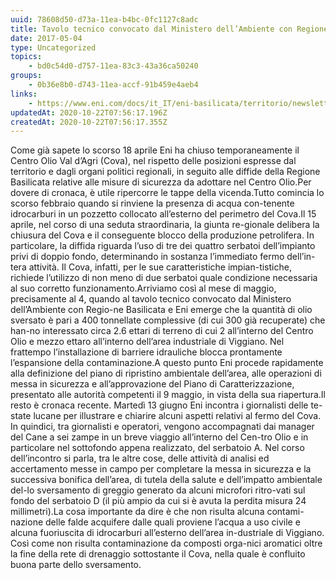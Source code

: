 ```yaml
---
uuid: 78608d50-d73a-11ea-b4bc-0fc1127c8adc
title: Tavolo tecnico convocato dal Ministero dell’Ambiente con Regione Basilicata
date: 2017-05-04
type: Uncategorized
topics:
    - bd0c54d0-d757-11ea-83c3-43a36ca50240
groups:
    - 0b36e8b0-d743-11ea-accf-91b459e4aeb4
links:
    - https://www.eni.com/docs/it_IT/eni-basilicata/territorio/newsletter-luglio-2017.pdf
updatedAt: 2020-10-22T07:56:17.196Z
createdAt: 2020-10-22T07:56:17.355Z
---
```


Come  già  sapete  lo  scorso  18  aprile  Eni  ha  chiuso  temporaneamente  il  Centro  Olio Val d’Agri (Cova), nel rispetto delle posizioni espresse dal territorio e dagli organi politici regionali, in seguito alle diffide della Regione Basilicata relative alle misure di sicurezza da adottare nel Centro Olio.Per dovere di cronaca, è utile ripercorre le tappe della vicenda.Tutto comincia lo scorso febbraio quando si rinviene la presenza di acqua con-tenente idrocarburi in un pozzetto collocato all’esterno del perimetro del Cova.Il 15 aprile, nel corso di una seduta straordinaria, la giunta re-gionale  delibera  la  chiusura  del  Cova  e  il  conseguente  blocco  della produzione petrolifera. In particolare, la diffida riguarda l’uso  di  tre  dei  quattro  serbatoi  dell’impianto  privi  di  doppio  fondo,  determinando  in  sostanza  l’immediato  fermo  dell’in-tera  attività.  Il  Cova,  infatti,  per  le  sue  caratteristiche  impian-tistiche,  richiede  l’utilizzo  di  non  meno  di  due  serbatoi  quale  condizione necessaria al suo corretto funzionamento.Arriviamo così al mese di maggio, precisamente al 4, quando al tavolo tecnico convocato dal Ministero dell’Ambiente con Regio-ne Basilicata e Eni emerge che la quantità di olio sversato è pari a 400 tonnellate complessive (di cui 300 già recuperate) che han-no interessato circa 2.6 ettari di terreno di cui 2 all’interno del Centro Olio e mezzo ettaro all’interno dell’area industriale di Viggiano. Nel frattempo l’installazione di barriere idrauliche blocca prontamente l’espansione della contaminazione.A questo punto Eni procede rapidamente alla definizione del piano di ripristino ambientale  dell’area,  alle  operazioni  di  messa  in  sicurezza  e  all’approvazione  del Piano di Caratterizzazione, presentato alle autorità competenti il 9 maggio, in vista della sua riapertura.Il resto è cronaca recente. Martedì 13 giugno Eni incontra i giornalisti delle te-state lucane per illustrare e chiarire alcuni aspetti relativi al fermo del Cova. In  quindici,  tra  giornalisti  e  operatori,  vengono  accompagnati  dai  manager  del Cane a sei zampe in un breve viaggio all’interno del Cen-tro Olio e in particolare nel sottofondo appena realizzato, del serbatoio A. Nel corso dell’incontro si parla, tra le altre cose, delle attività di analisi ed accertamento messe in campo per completare  la  messa  in  sicurezza  e  la  successiva  bonifica  dell’area, di tutela della salute e dell’impatto ambientale del-lo sversamento di greggio generato da alcuni microfori ritro-vati sul fondo del serbatoio D (il più ampio da cui si è avuta la perdita misura 24 millimetri).La  cosa  importante  da  dire  è  che  non  risulta  alcuna  contami-nazione delle falde acquifere dalle quali proviene l’acqua a uso civile e alcuna fuoriuscita di idrocarburi all’esterno dell’area in-dustriale di Viggiano. Così come non risulta contaminazione da composti orga-nici aromatici oltre la fine della rete di drenaggio sottostante il Cova, nella quale è confluito buona parte dello sversamento.


